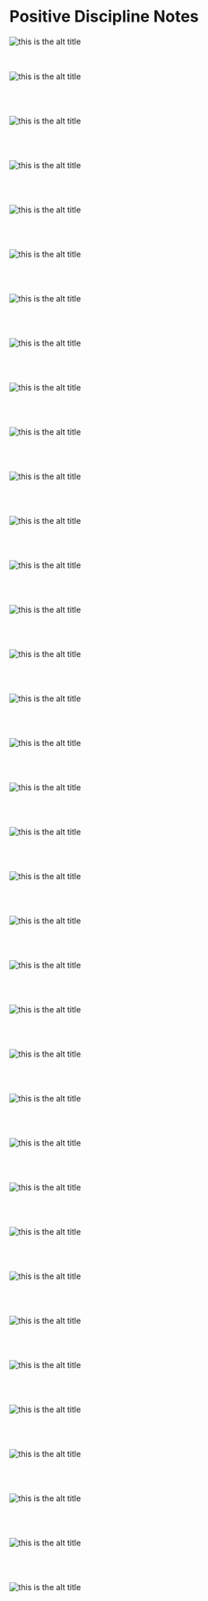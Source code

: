Positive Discipline Notes
=====================

![this is the alt title](/resources/images/misc/IMG_3081.JPG)

&nbsp;
&nbsp;  
  
![this is the alt title](/resources/images/misc/IMG_3082.JPG)

&nbsp;  
&nbsp;  

![this is the alt title](/resources/images/misc/IMG_3083.JPG)

&nbsp;  
&nbsp;  


![this is the alt title](/resources/images/misc/IMG_3084.JPG)

&nbsp;  
&nbsp;  


![this is the alt title](/resources/images/misc/IMG_3085.JPG)

&nbsp;  
&nbsp;  


![this is the alt title](/resources/images/misc/IMG_3086.JPG)

&nbsp;  
&nbsp;  


![this is the alt title](/resources/images/misc/IMG_3087.JPG)

&nbsp;  
&nbsp;  


![this is the alt title](/resources/images/misc/IMG_3088.JPG)

&nbsp;  
&nbsp;  


![this is the alt title](/resources/images/misc/IMG_3089.JPG)

&nbsp;  
&nbsp;  


![this is the alt title](/resources/images/misc/IMG_3090.JPG)

&nbsp;  
&nbsp;  


![this is the alt title](/resources/images/misc/IMG_3091.JPG)

&nbsp;  
&nbsp;  


![this is the alt title](/resources/images/misc/IMG_3092.JPG)

&nbsp;  
&nbsp;  


![this is the alt title](/resources/images/misc/IMG_3093.JPG)

&nbsp;  
&nbsp;  


![this is the alt title](/resources/images/misc/IMG_5623.JPG)

&nbsp;  
&nbsp;  


![this is the alt title](/resources/images/misc/IMG_5624.JPG)

&nbsp;  
&nbsp;  


![this is the alt title](/resources/images/misc/IMG_5625.JPG)

&nbsp;  
&nbsp;  


![this is the alt title](/resources/images/misc/IMG_5626.JPG)

&nbsp;  
&nbsp;  


![this is the alt title](/resources/images/misc/IMG_5627.JPG)

&nbsp;  
&nbsp;  


![this is the alt title](/resources/images/misc/IMG_5628.JPG)

&nbsp;  
&nbsp;  


![this is the alt title](/resources/images/misc/IMG_5665.JPG)

&nbsp;  
&nbsp;  


![this is the alt title](/resources/images/misc/IMG_5666.JPG)

&nbsp;  
&nbsp;  


![this is the alt title](/resources/images/misc/IMG_5667.JPG)

&nbsp;  
&nbsp;  


![this is the alt title](/resources/images/misc/IMG_5668.JPG)

&nbsp;  
&nbsp;  


![this is the alt title](/resources/images/misc/IMG_5669.JPG)

&nbsp;  
&nbsp;  


![this is the alt title](/resources/images/misc/IMG_5876.JPG)

&nbsp;  
&nbsp;  


![this is the alt title](/resources/images/misc/IMG_5877.JPG)

&nbsp;  
&nbsp;  


![this is the alt title](/resources/images/misc/IMG_5884.JPG)


&nbsp;  
&nbsp;  


![this is the alt title](/resources/images/misc/IMG_5885.JPG)

&nbsp;  
&nbsp;  


![this is the alt title](/resources/images/misc/IMG_5886.JPG)

&nbsp;  
&nbsp;  


![this is the alt title](/resources/images/misc/IMG_5921.JPG)

&nbsp;  
&nbsp;  


![this is the alt title](/resources/images/misc/IMG_5922.JPG)

&nbsp;  
&nbsp;  


![this is the alt title](/resources/images/misc/IMG_5923.JPG)

&nbsp;  
&nbsp;  


![this is the alt title](/resources/images/misc/IMG_5925.JPG)

&nbsp;  
&nbsp;  


![this is the alt title](/resources/images/misc/IMG_5926.JPG)

&nbsp;  
&nbsp;  


![this is the alt title](/resources/images/misc/IMG_5927.JPG)

&nbsp;  
&nbsp;  


![this is the alt title](/resources/images/misc/IMG_5928.JPG)

&nbsp;  
&nbsp;  


